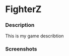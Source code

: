 <h1>FighterZ</h1>

<h3>Description</h3>

<p>
   This is my game describtion
</p>
<h3>Screenshots</h3>
<img scr=
